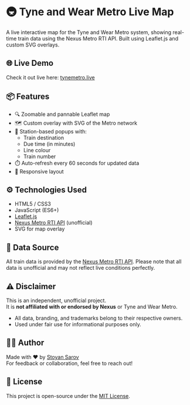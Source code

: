 # 🚇 Tyne and Wear Metro Live Map

A live interactive map for the Tyne and Wear Metro system, showing real-time train data using the Nexus Metro RTI API. Built using Leaflet.js and custom SVG overlays.

## 🌐 Live Demo
Check it out live here: [tynemetro.live](https://tynemetro.live/)

## 📦 Features

- 🔍 Zoomable and pannable Leaflet map
- 🗺️ Custom overlay with SVG of the Metro network
- 📍 Station-based popups with:
  - Train destination
  - Due time (in minutes)
  - Line colour
  - Train number
- ⏱️ Auto-refresh every 60 seconds for updated data
- 📱 Responsive layout

## ⚙️ Technologies Used

- HTML5 / CSS3
- JavaScript (ES6+)
- [Leaflet.js](https://leafletjs.com/)
- [Nexus Metro RTI API](https://github.com/danielgjackson/metro-rti) (unofficial)
- SVG for map overlay

## 📡 Data Source

All train data is provided by the [Nexus Metro RTI API](https://github.com/danielgjackson/metro-rti). Please note that all data is unofficial and may not reflect live conditions perfectly.

## ⚠️ Disclaimer

This is an independent, unofficial project.  
It is **not affiliated with or endorsed by Nexus** or Tyne and Wear Metro.

- All data, branding, and trademarks belong to their respective owners.
- Used under fair use for informational purposes only.

## 👨‍💻 Author

Made with ❤️ by [Stoyan Sarov](https://x.com/saroff03)  
For feedback or collaboration, feel free to reach out!

## 📄 License

This project is open-source under the [MIT License](LICENSE).
